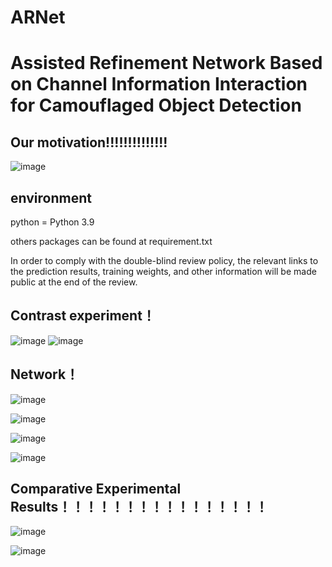 # ARNet
# Assisted Refinement Network Based on Channel Information Interaction for Camouflaged Object Detection

## Our motivation!!!!!!!!!!!!!!

![image](https://github.com/user-attachments/assets/242baca3-3e2c-498b-8a25-24fb5976f59b)

## environment
python = Python 3.9

others packages can be found at requirement.txt

In order to comply with the double-blind review policy, the relevant links to the prediction results, training weights, and other information will be made public at the end of the review.

## Contrast experiment！ 


![image](https://github.com/user-attachments/assets/bfdda376-f246-4a30-8790-cc8b46a7a8ab)
![image](https://github.com/user-attachments/assets/0e8a2246-4eab-41a0-ba06-4729bf536352)


## Network！

![image](https://github.com/user-attachments/assets/fd4567de-8e45-4273-953a-d056043dd7c5)

![image](https://github.com/user-attachments/assets/a3c5cc69-ca6a-41cb-9ea3-919abf1b358c)

![image](https://github.com/user-attachments/assets/a519a2de-2109-4e6c-be4d-09cdb7826777)

![image](https://github.com/user-attachments/assets/691c4321-8785-40ef-b7d8-b430238ca042)


## Comparative Experimental Results！！！！！！！！！！！！！！！！

![image](https://github.com/user-attachments/assets/71177612-5aec-4d78-adc4-5bdb89d45090)

![image](https://github.com/user-attachments/assets/3a9c2d8d-854d-46b4-8dc7-afb2f1a18b6f)
